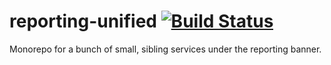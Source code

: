# reporting-unified [![Build Status](https://travis-ci.org/eResearchSA/reporting-unified.svg)](https://travis-ci.org/eResearchSA/reporting-unified)
Monorepo for a bunch of small, sibling services under the reporting banner.
